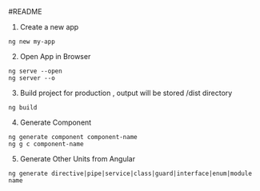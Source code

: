 #README

1. Create a new app

```
ng new my-app

```

2. Open App in Browser

```
ng serve --open
ng server --o
```

3. Build project for production , output will be stored /dist directory

```
ng build

```

4. Generate Component

```
ng generate component component-name
ng g c component-name
```

5. Generate Other Units from Angular

```
ng generate directive|pipe|service|class|guard|interface|enum|module  name
```
